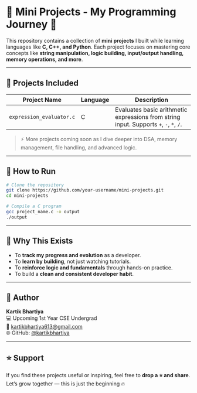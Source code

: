 # 📁 Mini Projects - My Programming Journey 🚀

This repository contains a collection of **mini projects** I built while learning languages like **C, C++, and Python**. Each project focuses on mastering core concepts like **string manipulation, logic building, input/output handling, memory operations, and more**.

---

## 📌 Projects Included

| Project Name | Language | Description |
|--------------|----------|-------------|
| `expression_evaluator.c` | C | Evaluates basic arithmetic expressions from string input. Supports `+`, `-`, `*`, `/`. |

> ⚡ More projects coming soon as I dive deeper into DSA, memory management, file handling, and advanced logic.

---

## 🔧 How to Run

```bash
# Clone the repository
git clone https://github.com/your-username/mini-projects.git
cd mini-projects

# Compile a C program
gcc project_name.c -o output
./output

```

---

## 🎯 Why This Exists

- To **track my progress and evolution** as a developer.
- To **learn by building**, not just watching tutorials.
- To **reinforce logic and fundamentals** through hands-on practice.
- To build a **clean and consistent developer habit**.

---

## 🧠 Author

**Kartik Bhartiya**  
💻 Upcoming 1st Year CSE Undergrad  
📧 kartikbhartiya613@gmail.com  
🌐 GitHub: [@kartikbhartiya](https://github.com/kartikbhartiya)

---

## ⭐️ Support

If you find these projects useful or inspiring, feel free to **drop a ⭐ and share**.  
Let’s grow together — this is just the beginning 🔥
